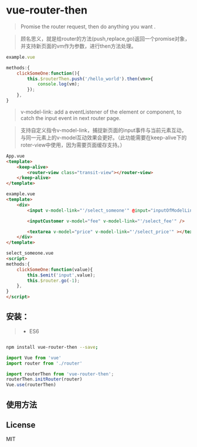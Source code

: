 # vue-router-then

> Promise the router request,  then do anything you want .

> 顾名思义，就是给router的方法(push,replace,go)返回一个promise对象，并支持新页面的vm作为参数，进行then方法处理。

```javascript
example.vue

methods:{
    clickSomeOne:function(){
        this.$routerThen.push('/hello_world').then(vm=>{
            console.log(vm);
        });
    },
}
```

> v-model-link: add a eventListener of the element or component, to catch the input event in next router page.

> 支持自定义指令v-model-link，捕捉新页面的input事件与当前元素互动，与同一元素上的v-model互动效果会更好。（此功能需要在keep-alive下的roter-view中使用，因为需要页面缓存支持。）


```html
App.vue
<template>
    <keep-alive>
        <router-view class="transit-view"></router-view>
    </keep-alive>
</template>

example.vue
<template>
    <div>
        <input v-model-link="'/select_someone'" @input="inputOfModelLink"/>

        <inputCustomer v-model="fee" v-model-link="'/select_fee'" />

        <textarea v-model="price" v-model-link="'/select_price'" ></textarea>
    </div>
</template>

select_someone.vue
<script>
methods:{
    clickSomeOne:function(value){
        this.$emit('input',value);
        this.$router.go(-1);
    },
}
</script>

```

## 安装：

> * ES6

``` bash

npm install vue-router-then --save;

```

```javascript
import Vue from 'vue'
import router from './router'

import routerThen from 'vue-router-then';
routerThen.initRouter(router)
Vue.use(routerThen)

```

## 使用方法

## License

MIT

